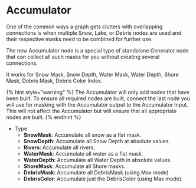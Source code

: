 # Accumulator

One of the common ways a graph gets clutters with overlapping connections is when multiple Snow, Lake, or Debris nodes are used and their respective masks need to be combined for further use.

The new Accumulator node is a special type of standalone Generator node that can collect all such masks for you without creating several connections.

It works for Snow Mask, Snow Depth, Water Mask, Water Depth, Shore Mask, Debris Mask, Debris Color Index.

{% hint style="warning" %}
The Accumulator will only add nodes that have been built. To ensure all required nodes are built, connect the last node you will use for masking with the Accumulator output to the Accumulator Input. This will not affect the Accumulator but will ensure that all appropriate nodes are built.
{% endhint %}

* Type
  * **SnowMask**: Accumulate all snow as a flat mask.
  * **SnowDepth**: Accumulate all Snow Depth at absolute values.
  * **Rivers**: Accumulate all rivers.
  * **WaterMask**: Accumulate all water as a flat mask.
  * **WaterDepth**: Accumulate all Water Depth in absolute values.
  * **ShoreMask**: Accumulate all Shore masks.
  * **DebrisMask**: Accumulate all DebrisMask (using Max mode)
  * **DebrisColor**: Accumulate just the DebrisColor (using Max mode).

